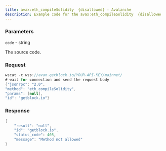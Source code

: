 ```yaml
---
title: avax:eth_compileSolidity  {disallowed} - Avalanche
description: Example code for the avax:eth_compileSolidity  {disallowed} ws method. Сomplete guide on how to use avax:eth_compileSolidity  {disallowed} ws in GetBlock.io Web3 documentation.
---
```


### Parameters


`code` - string

The source code.

### Request

``` java
wscat -c wss://avax.getblock.io/YOUR-API-KEY/mainnet/ 
# wait for connection and send the request body 
{"jsonrpc": "2.0",
"method": "eth_compileSolidity",
"params": [null],
"id": "getblock.io"}
```

###  Response

``` java
{
    "result": "null",
    "id": "getblock.io",
    "status_code": 405,
    "message": "Method not allowed"
}
```

